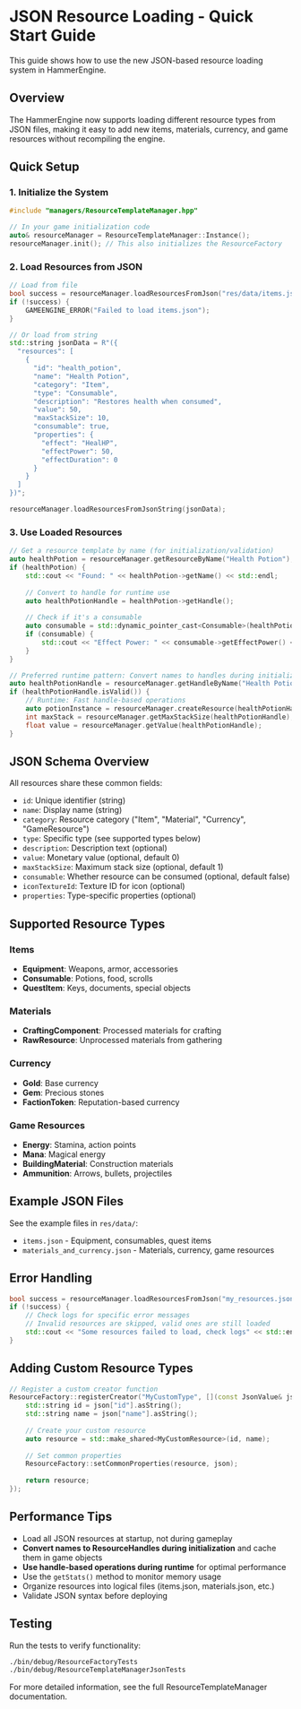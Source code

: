 # JSON Resource Loading - Quick Start Guide

This guide shows how to use the new JSON-based resource loading system in HammerEngine.

## Overview

The HammerEngine now supports loading different resource types from JSON files, making it easy to add new items, materials, currency, and game resources without recompiling the engine.

## Quick Setup

### 1. Initialize the System
```cpp
#include "managers/ResourceTemplateManager.hpp"

// In your game initialization code
auto& resourceManager = ResourceTemplateManager::Instance();
resourceManager.init(); // This also initializes the ResourceFactory
```

### 2. Load Resources from JSON
```cpp
// Load from file
bool success = resourceManager.loadResourcesFromJson("res/data/items.json");
if (!success) {
    GAMEENGINE_ERROR("Failed to load items.json");
}

// Or load from string
std::string jsonData = R"({
  "resources": [
    {
      "id": "health_potion",
      "name": "Health Potion",
      "category": "Item",
      "type": "Consumable",
      "description": "Restores health when consumed",
      "value": 50,
      "maxStackSize": 10,
      "consumable": true,
      "properties": {
        "effect": "HealHP",
        "effectPower": 50,
        "effectDuration": 0
      }
    }
  ]
})";

resourceManager.loadResourcesFromJsonString(jsonData);
```

### 3. Use Loaded Resources
```cpp
// Get a resource template by name (for initialization/validation)
auto healthPotion = resourceManager.getResourceByName("Health Potion");
if (healthPotion) {
    std::cout << "Found: " << healthPotion->getName() << std::endl;
    
    // Convert to handle for runtime use
    auto healthPotionHandle = healthPotion->getHandle();
    
    // Check if it's a consumable
    auto consumable = std::dynamic_pointer_cast<Consumable>(healthPotion);
    if (consumable) {
        std::cout << "Effect Power: " << consumable->getEffectPower() << std::endl;
    }
}

// Preferred runtime pattern: Convert names to handles during initialization
auto healthPotionHandle = resourceManager.getHandleByName("Health Potion");
if (healthPotionHandle.isValid()) {
    // Runtime: Fast handle-based operations
    auto potionInstance = resourceManager.createResource(healthPotionHandle);
    int maxStack = resourceManager.getMaxStackSize(healthPotionHandle);
    float value = resourceManager.getValue(healthPotionHandle);
}
```

## JSON Schema Overview

All resources share these common fields:
- `id`: Unique identifier (string)
- `name`: Display name (string) 
- `category`: Resource category ("Item", "Material", "Currency", "GameResource")
- `type`: Specific type (see supported types below)
- `description`: Description text (optional)
- `value`: Monetary value (optional, default 0)
- `maxStackSize`: Maximum stack size (optional, default 1)
- `consumable`: Whether resource can be consumed (optional, default false)
- `iconTextureId`: Texture ID for icon (optional)
- `properties`: Type-specific properties (optional)

## Supported Resource Types

### Items
- **Equipment**: Weapons, armor, accessories
- **Consumable**: Potions, food, scrolls  
- **QuestItem**: Keys, documents, special objects

### Materials
- **CraftingComponent**: Processed materials for crafting
- **RawResource**: Unprocessed materials from gathering

### Currency
- **Gold**: Base currency
- **Gem**: Precious stones
- **FactionToken**: Reputation-based currency

### Game Resources
- **Energy**: Stamina, action points
- **Mana**: Magical energy
- **BuildingMaterial**: Construction materials
- **Ammunition**: Arrows, bullets, projectiles

## Example JSON Files

See the example files in `res/data/`:
- `items.json` - Equipment, consumables, quest items
- `materials_and_currency.json` - Materials, currency, game resources

## Error Handling

```cpp
bool success = resourceManager.loadResourcesFromJson("my_resources.json");
if (!success) {
    // Check logs for specific error messages
    // Invalid resources are skipped, valid ones are still loaded
    std::cout << "Some resources failed to load, check logs" << std::endl;
}
```

## Adding Custom Resource Types

```cpp
// Register a custom creator function
ResourceFactory::registerCreator("MyCustomType", [](const JsonValue& json) -> ResourcePtr {
    std::string id = json["id"].asString();
    std::string name = json["name"].asString();
    
    // Create your custom resource
    auto resource = std::make_shared<MyCustomResource>(id, name);
    
    // Set common properties
    ResourceFactory::setCommonProperties(resource, json);
    
    return resource;
});
```

## Performance Tips

- Load all JSON resources at startup, not during gameplay
- **Convert names to ResourceHandles during initialization** and cache them in game objects
- **Use handle-based operations during runtime** for optimal performance 
- Use the `getStats()` method to monitor memory usage
- Organize resources into logical files (items.json, materials.json, etc.)
- Validate JSON syntax before deploying

## Testing

Run the tests to verify functionality:
```bash
./bin/debug/ResourceFactoryTests
./bin/debug/ResourceTemplateManagerJsonTests  
```

For more detailed information, see the full ResourceTemplateManager documentation.